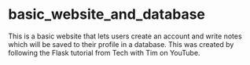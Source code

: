 # basic_website_and_database
This is a basic website that lets users create an account and write notes which will be saved to their profile in a database. This was created by following the Flask tutorial from Tech with Tim on YouTube.
